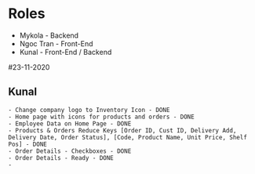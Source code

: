 # Roles
- Mykola - Backend
- Ngoc Tran - Front-End
- Kunal - Front-End / Backend

#23-11-2020
## Kunal
    - Change company logo to Inventory Icon - DONE
    - Home page with icons for products and orders - DONE
    - Employee Data on Home Page - DONE
    - Products & Orders Reduce Keys [Order ID, Cust ID, Delivery Add, Delivery Date, Order Status], [Code, Product Name, Unit Price, Shelf Pos] - DONE
    - Order Details - Checkboxes - DONE
    - Order Details - Ready - DONE
    - 


